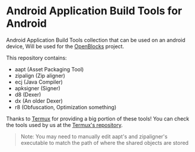# Android Application Build Tools for Android
Android Application Build Tools collection that can be used on an android device, Will be used for the [OpenBlocks](https://github.com/OpenBlocks/openblocks-app) project.

This repository contains:
 - aapt (Asset Packaging Tool)
 - zipalign (Zip aligner)
 - ecj (Java Compiler)
 - apksigner (Signer)
 - d8 (Dexer)
 - dx (An older Dexer)
 - r8 (Obfuscation, Optimization something)

Thanks to [Termux](https://termux.com/) for providing a big portion of these tools! You can check the tools used by us at the [Termux's repository](https://10.via0.com/ipns/k51qzi5uqu5dg9vawh923wejqffxiu9bhqlze5f508msk0h7ylpac27fdgaskx/pool/main/).

> Note: You may need to manually edit aapt's and zipaligner's executable to match the path of where the shared objects are stored
